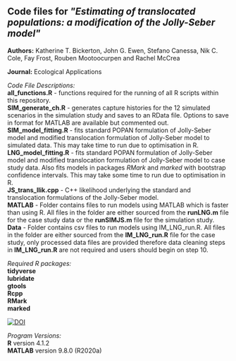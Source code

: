 ## Code files for *"Estimating of translocated populations: a modification of the Jolly-Seber model"*

**Authors:** Katherine T. Bickerton, John G. Ewen, Stefano Canessa, Nik C. Cole, Fay Frost, Rouben Mootoocurpen and Rachel McCrea

**Journal:** Ecological Applications

*Code File Descriptions:*  
**all_functions.R** - functions required for the running of all R scripts within this repository.  
**SIM_generate_ch.R** - generates capture histories for the 12 simulated scenarios in the simulation study and saves to an RData file. Options to save in format for MATLAB are available but commented out.  
**SIM_model_fitting.R** - fits standard POPAN formulation of Jolly-Seber model and modified translocation formulation of Jolly-Seber model to simulated data. This may take time to run due to optimisation in R.    
**LNG_model_fitting.R** - fits standard POPAN formulation of Jolly-Seber model and modified translocation formulation of Jolly-Seber model to case study data. Also fits models in packages *RMark* and *marked* with bootstrap confidence intervals. This may take some time to run due to optimisation in R.  
**JS_trans_llik.cpp** - C++ likelihood underlying the standard and translocation formulations of the Jolly-Seber model.  
**MATLAB** - Folder contains files to run models using MATLAB which is faster than using R. All files in the folder are either sourced from the **runLNG.m** file for the case study data or the **runSIMJS.m** file for the simulation study.  
**Data** - Folder contains csv files to run models using IM_LNG_run.R. All files in the folder are either sourced from the **IM_LNG_run.R** file for the case study, only processed data files are provided therefore data cleaning steps in **IM_LNG_run.R** are not required and users should begin on step 10.  


*Required R packages:*  
**tidyverse**  
**lubridate**  
**gtools**  
**Rcpp**  
**RMark**  
**marked**  

  [![DOI](https://zenodo.org/badge/553999125.svg)](https://zenodo.org/badge/latestdoi/553999125)

*Program Versions:*  
**R** version 4.1.2  
**MATLAB** version 9.8.0 (R2020a)



 
